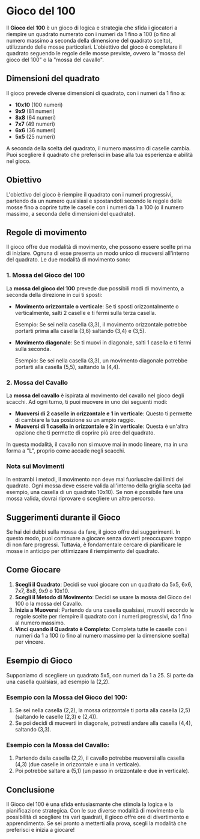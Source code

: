 # Gioco del 100

Il **Gioco del 100** è un gioco di logica e strategia che sfida i giocatori a riempire un quadrato numerato con i numeri da 1 fino a 100 (o fino al numero massimo a seconda della dimensione del quadrato scelto), utilizzando delle mosse particolari. L'obiettivo del gioco è completare il quadrato seguendo le regole delle mosse previste, ovvero la "mossa del gioco del 100" o la "mossa del cavallo".

## Dimensioni del quadrato

Il gioco prevede diverse dimensioni di quadrato, con i numeri da 1 fino a:

- **10x10** (100 numeri)
- **9x9** (81 numeri)
- **8x8** (64 numeri)
- **7x7** (49 numeri)
- **6x6** (36 numeri)
- **5x5** (25 numeri)

A seconda della scelta del quadrato, il numero massimo di caselle cambia. Puoi scegliere il quadrato che preferisci in base alla tua esperienza e abilità nel gioco.

## Obiettivo

L'obiettivo del gioco è riempire il quadrato con i numeri progressivi, partendo da un numero qualsiasi e spostandoti secondo le regole delle mosse fino a coprire tutte le caselle con i numeri da 1 a 100 (o il numero massimo, a seconda delle dimensioni del quadrato).

## Regole di movimento

Il gioco offre due modalità di movimento, che possono essere scelte prima di iniziare. Ognuna di esse presenta un modo unico di muoversi all'interno del quadrato. Le due modalità di movimento sono:

### 1. Mossa del Gioco del 100

La **mossa del gioco del 100** prevede due possibili modi di movimento, a seconda della direzione in cui ti sposti:

- **Movimento orizzontale o verticale**: Se ti sposti orizzontalmente o verticalmente, salti 2 caselle e ti fermi sulla terza casella.
  
  Esempio: Se sei nella casella (3,3), il movimento orizzontale potrebbe portarti prima alla casella (3,6) saltando (3,4) e (3,5).
  
- **Movimento diagonale**: Se ti muovi in diagonale, salti 1 casella e ti fermi sulla seconda.
  
  Esempio: Se sei nella casella (3,3), un movimento diagonale potrebbe portarti alla casella (5,5), saltando la (4,4).

### 2. Mossa del Cavallo

La **mossa del cavallo** è ispirata al movimento del cavallo nel gioco degli scacchi. Ad ogni turno, ti puoi muovere in uno dei seguenti modi:

- **Muoversi di 2 caselle in orizzontale e 1 in verticale**: Questo ti permette di cambiare la tua posizione su un ampio raggio.
- **Muoversi di 1 casella in orizzontale e 2 in verticale**: Questa è un'altra opzione che ti permette di coprire più aree del quadrato.

In questa modalità, il cavallo non si muove mai in modo lineare, ma in una forma a "L", proprio come accade negli scacchi.

### Nota sui Movimenti

In entrambi i metodi, il movimento non deve mai fuoriuscire dai limiti del quadrato. Ogni mossa deve essere valida all'interno della griglia scelta (ad esempio, una casella di un quadrato 10x10). Se non è possibile fare una mossa valida, dovrai riprovare o scegliere un altro percorso.

## Suggerimenti durante il Gioco

Se hai dei dubbi sulla mossa da fare, il gioco offre dei suggerimenti. In questo modo, puoi continuare a giocare senza doverti preoccupare troppo di non fare progressi. Tuttavia, è fondamentale cercare di pianificare le mosse in anticipo per ottimizzare il riempimento del quadrato.

## Come Giocare

1. **Scegli il Quadrato**: Decidi se vuoi giocare con un quadrato da 5x5, 6x6, 7x7, 8x8, 9x9 o 10x10.
2. **Scegli il Metodo di Movimento**: Decidi se usare la mossa del Gioco del 100 o la mossa del Cavallo.
3. **Inizia a Muoversi**: Partendo da una casella qualsiasi, muoviti secondo le regole scelte per riempire il quadrato con i numeri progressivi, da 1 fino al numero massimo.
4. **Vinci quando il Quadrato è Completo**: Completa tutte le caselle con i numeri da 1 a 100 (o fino al numero massimo per la dimensione scelta) per vincere.

## Esempio di Gioco

Supponiamo di scegliere un quadrato 5x5, con numeri da 1 a 25. Si parte da una casella qualsiasi, ad esempio la (2,2). 

### Esempio con la Mossa del Gioco del 100:
1. Se sei nella casella (2,2), la mossa orizzontale ti porta alla casella (2,5) (saltando le caselle (2,3) e (2,4)).
2. Se poi decidi di muoverti in diagonale, potresti andare alla casella (4,4), saltando (3,3).

### Esempio con la Mossa del Cavallo:
1. Partendo dalla casella (2,2), il cavallo potrebbe muoversi alla casella (4,3) (due caselle in orizzontale e una in verticale).
2. Poi potrebbe saltare a (5,1) (un passo in orizzontale e due in verticale).

## Conclusione

Il Gioco del 100 è una sfida entusiasmante che stimola la logica e la pianificazione strategica. Con le sue diverse modalità di movimento e la possibilità di scegliere tra vari quadrati, il gioco offre ore di divertimento e apprendimento. Se sei pronto a metterti alla prova, scegli la modalità che preferisci e inizia a giocare!
